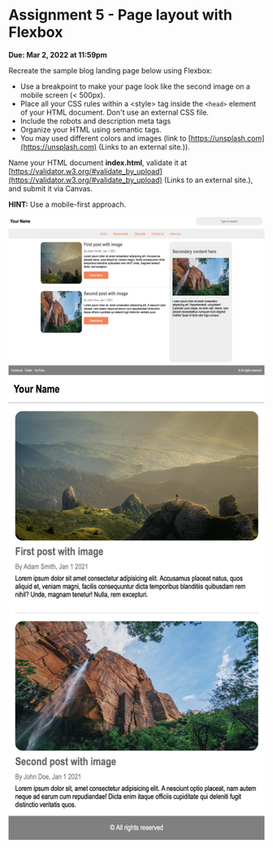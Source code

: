# Assignment 5 - Page layout with Flexbox

**Due: Mar 2, 2022 at 11:59pm**

Recreate the sample blog landing page below using Flexbox:

-   Use a breakpoint to make your page look like the second image on a mobile screen (< 500px).
-   Place all your CSS rules within a \<style\> tag inside the `<head>` element of your HTML document. Don't use an external CSS file.
-   Include the robots and description meta tags
-   Organize your HTML using semantic tags.
-   You may used different colors and images (link to [https://unsplash.com](https://unsplash.com) (Links to an external site.)).

Name your HTML document **index.html**, validate it at [https://validator.w3.org/#validate_by_upload](https://validator.w3.org/#validate_by_upload) (Links to an external site.), and submit it via Canvas.

**HINT:** Use a mobile-first approach.

![reference image desktop](./reference-image-desktop.png)
![reference image mobile](./reference-image-mobile.png)
